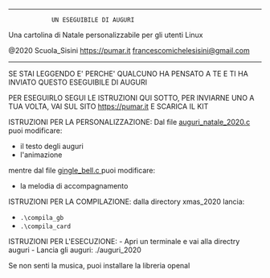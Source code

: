 _____________________________________________________________

                UN ESEGUIBILE DI AUGURI

Una cartolina di Natale personalizzabile per gli utenti Linux

@2020 Scuola_Sisini
https://pumar.it
francescomichelesisini@gmail.com
_____________________________________________________________

SE STAI LEGGENDO E' PERCHE' QUALCUNO HA PENSATO A TE E TI HA
INVIATO QUESTO ESEGUIBILE DI AUGURI

PER ESEGUIRLO SEGUI LE ISTRUZIONI QUI SOTTO, PER INVIARNE UNO
A TUA VOLTA, VAI SUL SITO https://pumar.it E SCARICA IL KIT

ISTRUZIONI PER LA PERSONALIZZAZIONE:
Dal file [auguri_natale_2020.c](auguri_natale_2020.c) puoi modificare:

- il testo degli auguri
- l'animazione

mentre dal file [gingle_bell.c ](gingle_bell.c ) puoi modificare:

- la melodia di accompagnamento

ISTRUZIONI PER LA COMPILAZIONE:
dalla directory xmas_2020 lancia:
- `.\compila_gb`
- `.\compila_card`


ISTRUZIONI PER L'ESECUZIONE:
        - Apri un terminale e vai alla directry auguri 
        - Lancia gli auguri: ./auguri_2020

Se non senti la musica, puoi installare la libreria openal
